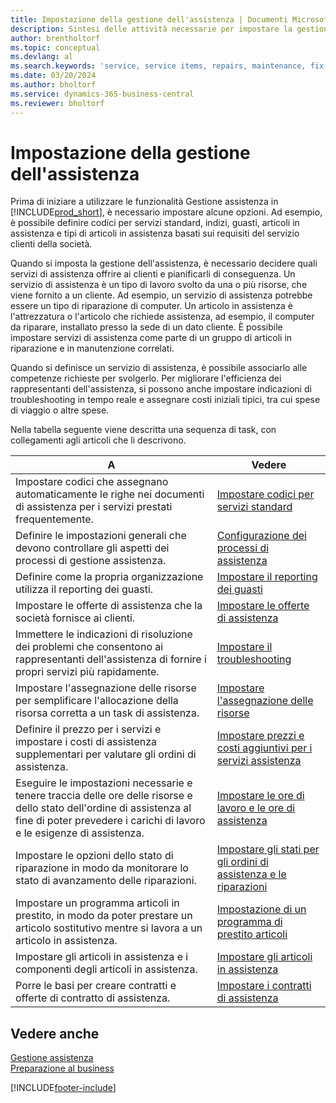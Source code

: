 ```yaml
---
title: Impostazione della gestione dell'assistenza | Documenti Microsoft
description: Sintesi delle attività necessarie per impostare la gestione dell'assistenza adattandola al modo in cui le organizzazioni gestiscono i propri servizi.
author: brentholtorf
ms.topic: conceptual
ms.devlang: al
ms.search.keywords: 'service, service items, repairs, maintenance, fix'
ms.date: 03/20/2024
ms.author: bholtorf
ms.service: dynamics-365-business-central
ms.reviewer: bholtorf
---
```


# Impostazione della gestione dell'assistenza
Prima di iniziare a utilizzare le funzionalità Gestione assistenza in [!INCLUDE[prod_short](includes/prod_short.md)], è necessario impostare alcune opzioni. Ad esempio, è possibile definire codici per servizi standard, indizi, guasti, articoli in assistenza e tipi di articoli in assistenza basati sui requisiti del servizio clienti della società.  

Quando si imposta la gestione dell'assistenza, è necessario decidere quali servizi di assistenza offrire ai clienti e pianificarli di conseguenza. Un servizio di assistenza è un tipo di lavoro svolto da una o più risorse, che viene fornito a un cliente. Ad esempio, un servizio di assistenza potrebbe essere un tipo di riparazione di computer. Un articolo in assistenza è l'attrezzatura o l'articolo che richiede assistenza, ad esempio, il computer da riparare, installato presso la sede di un dato cliente. È possibile impostare servizi di assistenza come parte di un gruppo di articoli in riparazione e in manutenzione correlati.  
  
Quando si definisce un servizio di assistenza, è possibile associarlo alle competenze richieste per svolgerlo. Per migliorare l'efficienza dei rappresentanti dell'assistenza, si possono anche impostare indicazioni di troubleshooting in tempo reale e assegnare costi iniziali tipici, tra cui spese di viaggio o altre spese.  

Nella tabella seguente viene descritta una sequenza di task, con collegamenti agli articoli che li descrivono.  
  
| A | Vedere |
| --- | --- |
| Impostare codici che assegnano automaticamente le righe nei documenti di assistenza per i servizi prestati frequentemente. |[Impostare codici per servizi standard](service-how-setup-service-coding.md)|
| Definire le impostazioni generali che devono controllare gli aspetti dei processi di gestione assistenza.|[Configurazione dei processi di assistenza](service-setup-service-processes.md)|
| Definire come la propria organizzazione utilizza il reporting dei guasti. |[Impostare il reporting dei guasti](service-how-setup-fault-reporting.md) |
| Impostare le offerte di assistenza che la società fornisce ai clienti.|[Impostare le offerte di assistenza](service-how-setup-service-offerings.md)|
| Immettere le indicazioni di risoluzione dei problemi che consentono ai rappresentanti dell'assistenza di fornire i propri servizi più rapidamente. |[Impostare il troubleshooting](service-how-setup-troubleshooting.md) |
| Impostare l'assegnazione delle risorse per semplificare l'allocazione della risorsa corretta a un task di assistenza. |[Impostare l'assegnazione delle risorse](service-how-setup-resource-allocation.md) |
| Definire il prezzo per i servizi e impostare i costi di assistenza supplementari per valutare gli ordini di assistenza. |[Impostare prezzi e costi aggiuntivi per i servizi assistenza](service-how-setup-service-costs-pricing.md)|
| Eseguire le impostazioni necessarie e tenere traccia delle ore delle risorse e dello stato dell'ordine di assistenza al fine di poter prevedere i carichi di lavoro e le esigenze di assistenza.|[Impostare le ore di lavoro e le ore di assistenza](service-how-setup-work-service-hours.md)|
| Impostare le opzioni dello stato di riparazione in modo da monitorare lo stato di avanzamento delle riparazioni. | [Impostare gli stati per gli ordini di assistenza e le riparazioni](service-order-repair-status.md)|
| Impostare un programma articoli in prestito, in modo da poter prestare un articolo sostitutivo mentre si lavora a un articolo in assistenza. |[Impostazione di un programma di prestito articoli](service-how-setup-loaner-program.md) |
| Impostare gli articoli in assistenza e i componenti degli articoli in assistenza. |[Impostare gli articoli in assistenza](service-how-setup-service-items.md) |
| Porre le basi per creare contratti e offerte di contratto di assistenza. |[Impostare i contratti di assistenza](service-how-setup-service-contracts.md) |

## Vedere anche
[Gestione assistenza](service-service.md)  
[Preparazione al business](ui-get-ready-business.md)  


[!INCLUDE[footer-include](includes/footer-banner.md)]